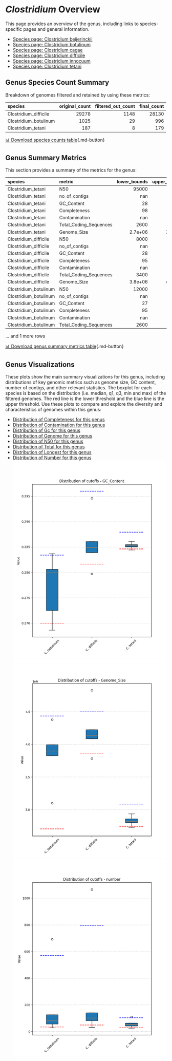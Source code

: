 # *Clostridium* Overview
This page provides an overview of the genus, including links to species-specific pages and general information.

- [Species page: Clostridium beijerinckii](Clostridium_beijerinckii/index.md)
- [Species page: Clostridium botulinum](Clostridium_botulinum/index.md)
- [Species page: Clostridium cagae](Clostridium_cagae/index.md)
- [Species page: Clostridium difficile](Clostridium_difficile/index.md)
- [Species page: Clostridium innocuum](Clostridium_innocuum/index.md)
- [Species page: Clostridium tetani](Clostridium_tetani/index.md)
## Genus Species Count Summary
Breakdown of genomes filtered and retained by using these metrics:

| species               |   original_count |   filtered_out_count |   final_count |
|:----------------------|-----------------:|---------------------:|--------------:|
| Clostridium_difficile |            29278 |                 1148 |         28130 |
| Clostridium_botulinum |             1025 |                   29 |           996 |
| Clostridium_tetani    |              187 |                    8 |           179 |


[📊 Download species counts table](species_counts.csv){.md-button}
## Genus Summary Metrics
This section provides a summary of the metrics for the genus:

| species               | metric                 |   lower_bounds |   upper_bounds |
|:----------------------|:-----------------------|---------------:|---------------:|
| Clostridium_tetani    | N50                    |    95000       |      nan       |
| Clostridium_tetani    | no_of_contigs          |      nan       |      110       |
| Clostridium_tetani    | GC_Content             |       28       |       29       |
| Clostridium_tetani    | Completeness           |       98       |      nan       |
| Clostridium_tetani    | Contamination          |      nan       |        1       |
| Clostridium_tetani    | Total_Coding_Sequences |     2600       |     3200       |
| Clostridium_tetani    | Genome_Size            |        2.7e+06 |        3.1e+06 |
| Clostridium_difficile | N50                    |     8000       |      nan       |
| Clostridium_difficile | no_of_contigs          |      nan       |      800       |
| Clostridium_difficile | GC_Content             |       28       |       30       |
| Clostridium_difficile | Completeness           |       95       |      nan       |
| Clostridium_difficile | Contamination          |      nan       |        4       |
| Clostridium_difficile | Total_Coding_Sequences |     3400       |     4300       |
| Clostridium_difficile | Genome_Size            |        3.8e+06 |        4.6e+06 |
| Clostridium_botulinum | N50                    |    12000       |      nan       |
| Clostridium_botulinum | no_of_contigs          |      nan       |      570       |
| Clostridium_botulinum | GC_Content             |       27       |       29       |
| Clostridium_botulinum | Completeness           |       95       |      nan       |
| Clostridium_botulinum | Contamination          |      nan       |        3       |
| Clostridium_botulinum | Total_Coding_Sequences |     2600       |     4400       |

... and 1 more rows


[📊 Download genus summary metrics table](genus_summary_metrics.csv){.md-button}
## Genus Visualizations
These plots show the main summary visualizations for this genus, including distributions of key genomic metrics such as genome size, GC content, number of contigs, and other relevant statistics. The boxplot for each species is based on the distribution (i.e. median, q1, q3, min and max) of the filtered genomes. The red line is the lower threshold and the blue line is the upper threshold. Use these plots to compare and explore the diversity and characteristics of genomes within this genus:

- [Distribution of Completeness for this genus](Completeness_Specific_boxplot_0.png)
- [Distribution of Contamination for this genus](Contamination_boxplot_0.png)
- [Distribution of Gc for this genus](GC_Content_boxplot_0.png)
- [Distribution of Genome for this genus](Genome_Size_boxplot_0.png)
- [Distribution of N50 for this genus](N50_boxplot_0.png)
- [Distribution of Total for this genus](Total_Coding_Sequences_boxplot_0.png)
- [Distribution of Longest for this genus](longest_boxplot_0.png)
- [Distribution of Number for this genus](number_boxplot_0.png)
![Distribution of Gc](GC_Content_boxplot_0.png)
![Distribution of Genome](Genome_Size_boxplot_0.png)
![Distribution of Number](number_boxplot_0.png)
